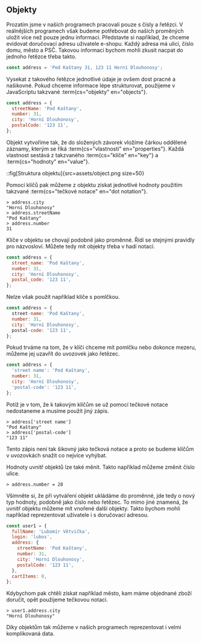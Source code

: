 ## Objekty

Prozatím jsme v naších programech pracovali pouze s čísly a řetězci. V reálnějších programech však budeme potřebovat do naších proměných uložit více než pouze jednu informaci. Představte si například, že chceme evidovat doručovací adresu uživatele e-shopu. Každý adresa má ulici, číslo domu, město a PSČ. Takovou informaci bychom mohli zkusit nacpat do jednoho řetězce třeba takto. 

```js
const address = 'Pod Kaštany 31, 123 11 Horní Dlouhonosy';
```

Vysekat z takového řetězce jednotlivé údaje je ovšem dost pracné a našikovné. Pokud chceme informace lépe strukturovat, použijeme v JavaScriptu takzvané :term{cs="objekty" en="objects"}. 

```js
const address = {
  streetName: 'Pod Kaštany',
  number: 31,
  city: 'Horní Dlouhonosy',
  postalCode: '123 11',
};
```

Objekt vytvoříme tak, že do složených závorek vložíme čárkou oddělené záznamy, kterým se říká :term{cs="vlastnosti" en="properties"}. Každá vlastnost sestává z takzvaného :term{cs="klíče" en="key"} a :term{cs="hodnoty" en="value"}.

::fig[Struktura objektu]{src=assets/object.png size=50}

Pomocí klíčů pak můžeme z objektu získat jednotlivé hodnoty použitím takzvané :term{cs="tečkové notace" en="dot notation"}.

```jscon
> address.city
"Horní Dlouhonosy"
> address.streetName
"Pod Kaštany"
> address.number
31
```

Klíče v objektu se chovají podobně jako proměnné. Řídí se stejnými pravidly pro názvosloví. Můžete tedy mít objekty třeba v hadí notací.

```js
const address = {
  street_name: 'Pod Kaštany',
  number: 31,
  city: 'Horní Dlouhonosy',
  postal_code: '123 11',
};
```

Nelze však použít například klíče s pomlčkou.

```js
const address = {
  street-name: 'Pod Kaštany',
  number: 31,
  city: 'Horní Dlouhonosy',
  postal-code: '123 11',
};
```

Pokud trváme na tom, že v klíči chceme mít pomlčku nebo dokonce mezeru, můžeme jej uzavřít do uvozovek jako řetězec. 

```js
const address = {
  'street name': 'Pod Kaštany',
  number: 31,
  city: 'Horní Dlouhonosy',
  'postal-code': '123 11',
};
```

Potíž je v tom, že k takovým klíčům se už pomocí tečkové notace nedostaneme a musíme použít jiný zápis. 

```jscon
> address['street name']
"Pod Kaštany"
> address['postal-code']
"123 11"
```

Tento zápis není tak šikovný jako tečková notace a proto se budeme klíčům v uvozovkách snažit co nejvíce vyhýbat. 

Hodnoty uvnitř objektů lze také měnit. Takto například můžeme změnit číslo ulice. 

```jscon
> address.number = 28
```

Všimněte si, že při vytváření objekt ukládáme do proměnné, jde tedy o nový typ hodnoty, podobně jako číslo nebo řetězec. To mimo jiné znamená, že uvnitř objektu můžeme mít vnořené další objekty. Takto bychom mohli například reprezentovat uživatele i s doručovací adresou. 

```js
const user1 = {
  fullName: 'Lubomír Větvička',
  login: 'lubos', 
  address: {
    streetName: 'Pod Kaštany',
    number: 31,
    city: 'Horní Dlouhonosy',
    postalCode: '123 11',
  },
  cartItems: 0,
};
```

Kdybychom pak chtěli získat například město, kam máme objednané zboží doručit, opět použijeme tečkovou notaci. 

```jscon
> user1.address.city
"Horní Dlouhonosy"
```

Díky objektům tak můžeme v našich programech reprezentovat i velmi komplikovaná data. 